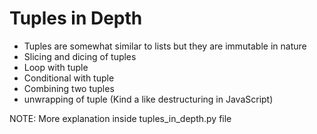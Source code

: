 # Tuples in Depth

- Tuples are somewhat similar to lists but they are immutable in nature
- Slicing and dicing of tuples
- Loop with tuple
- Conditional with tuple
- Combining two tuples
- unwrapping of tuple (Kind a like destructuring in JavaScript)

NOTE: More explanation inside tuples_in_depth.py file
